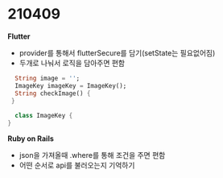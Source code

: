 210409
===============
<b>Flutter</b>

- provider를 통해서 flutterSecure를 담기(setState는 필요없어짐)
- 두개로 나눠서 로직을 담아주면 편함
``` dart
  String image = '';
  ImageKey imageKey = ImageKey();
  String checkImage() {
 }
  
  class ImageKey { 
}

 ```
 
 <b>Ruby on Rails</b>
 - json을 가져올때 .where를 통해 조건을 주면 편함
 - 어떤 순서로 api를 불러오는지 기억하기


